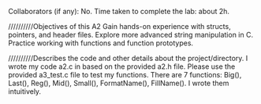 Collaborators (if any): No.
Time taken to complete the lab: about 2h.

//////////Objectives of this A2
Gain hands-on experience with structs, pointers, and header files.
Explore more advanced string manipulation in C.
Practice working with functions and function prototypes.

//////////Describes the code and other details about the project/directory.
I wrote my code a2.c in based on the provided a2.h file. Please use the provided a3_test.c file to test my functions. There are 7 functions: Big(), Last(), Reg(), Mid(), Small(), FormatName(), FillName(). I wrote them intuitively.